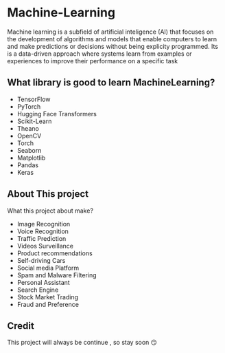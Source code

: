 # Machine-Learning
Machine learning is a subfield of artificial inteligence (AI) that focuses on the development of algorithms and models that enable computers to learn and make predictions or decisions without being explicity programmed. Its is a data-driven approach where systems learn from examples or experiences to improve their performance on a specific task

## What library is good to learn MachineLearning?
- TensorFlow
- PyTorch
- Hugging Face Transformers
- Scikit-Learn
- Theano
- OpenCV
- Torch
- Seaborn
- Matplotlib
- Pandas
- Keras

## About This project
What this project about make?
- Image Recognition
- Voice Recognition
- Traffic Prediction
- Videos Surveillance
- Product recommendations
- Self-driving Cars
- Social media Platform
- Spam and Malware Filtering
- Personal Assistant
- Search Engine
- Stock Market Trading
- Fraud and Preference

## Credit
This project will always be continue , so stay soon 😏

